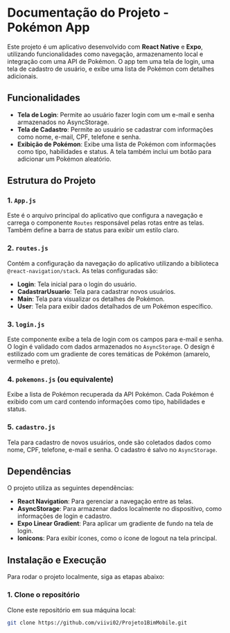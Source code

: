 # Documentação do Projeto - Pokémon App

Este projeto é um aplicativo desenvolvido com **React Native** e **Expo**, utilizando funcionalidades como navegação, armazenamento local e integração com uma API de Pokémon. O app tem uma tela de login, uma tela de cadastro de usuário, e exibe uma lista de Pokémon com detalhes adicionais.

## Funcionalidades

- **Tela de Login**: Permite ao usuário fazer login com um e-mail e senha armazenados no AsyncStorage.
- **Tela de Cadastro**: Permite ao usuário se cadastrar com informações como nome, e-mail, CPF, telefone e senha.
- **Exibição de Pokémon**: Exibe uma lista de Pokémon com informações como tipo, habilidades e status. A tela também inclui um botão para adicionar um Pokémon aleatório.

## Estrutura do Projeto

### 1. **`App.js`**

Este é o arquivo principal do aplicativo que configura a navegação e carrega o componente `Routes` responsável pelas rotas entre as telas. Também define a barra de status para exibir um estilo claro.

### 2. **`routes.js`**

Contém a configuração da navegação do aplicativo utilizando a biblioteca `@react-navigation/stack`. As telas configuradas são:
- **Login**: Tela inicial para o login do usuário.
- **CadastrarUsuario**: Tela para cadastrar novos usuários.
- **Main**: Tela para visualizar os detalhes de Pokémon.
- **User**: Tela para exibir dados detalhados de um Pokémon específico.

### 3. **`login.js`**

Este componente exibe a tela de login com os campos para e-mail e senha. O login é validado com dados armazenados no `AsyncStorage`. O design é estilizado com um gradiente de cores temáticas de Pokémon (amarelo, vermelho e preto).

### 4. **`pokemons.js` (ou equivalente)**

Exibe a lista de Pokémon recuperada da API Pokémon. Cada Pokémon é exibido com um card contendo informações como tipo, habilidades e status.

### 5. **`cadastro.js`**

Tela para cadastro de novos usuários, onde são coletados dados como nome, CPF, telefone, e-mail e senha. O cadastro é salvo no `AsyncStorage`.

## Dependências

O projeto utiliza as seguintes dependências:

- **React Navigation**: Para gerenciar a navegação entre as telas.
- **AsyncStorage**: Para armazenar dados localmente no dispositivo, como informações de login e cadastro.
- **Expo Linear Gradient**: Para aplicar um gradiente de fundo na tela de login.
- **Ionicons**: Para exibir ícones, como o ícone de logout na tela principal.

## Instalação e Execução

Para rodar o projeto localmente, siga as etapas abaixo:

### 1. **Clone o repositório**

Clone este repositório em sua máquina local:

```bash
git clone https://github.com/viivi02/Projeto1BimMobile.git
